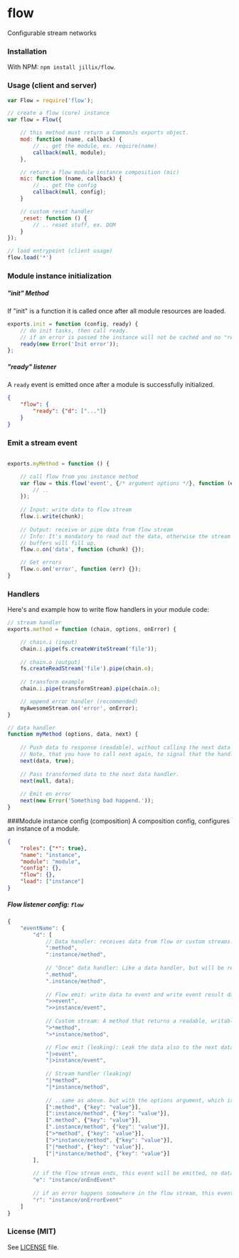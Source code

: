 # flow
Configurable stream networks

### Installation
With NPM: `npm install jillix/flow`.

### Usage (client and server)
```js
var Flow = require('flow');

// create a flow (core) instance
var flow = Flow({

    // this method must return a CommonJs exports object.
    mod: function (name, callback) {
        // .. get the module, ex. require(name)
        callback(null, module);
    },

    // return a flow module instance composition (mic)
    mic: function (name, callback) {
        // .. get the config
        callback(null, config);
    }

    // custom reset handler
    _reset: function () {
        // .. reset stuff, ex. DOM
    }
});

// load entrypoint (client usage)
flow.load('*')
```
### Module instance initialization
##### "init" Method
If "init" is a function it is called once after all module resources are loaded.
```js
exports.init = function (config, ready) {
    // do init tasks, then call ready.
    // if an error is passed the instance will not be cached and no "ready" event will be emmitted.
    ready(new Error('Init error'));
};
```
##### "ready" listener
A `ready` event is emitted once after a module is successfully initialized.
```json
{
    "flow": {
        "ready": {"d": ["..."]}
    }
}
```
### Emit a stream event
```js

exports.myMethod = function () {

    // call flow from you instance method
    var flow = this.flow('event', {/* argument options */}, function (err, data) {
        // ..
    });
    
    // Input: write data to flow stream
    flow.i.write(chunk);
    
    // Output: receive or pipe data from flow stream
    // Info: It's mandatory to read out the data, otherwise the stream
    // buffers will fill up.
    flow.o.on('data', function (chunk) {});

    // Get errors
    flow.o.on('error', function (err) {});
}
```
### Handlers
Here's and example how to write flow handlers in your module code:
```js
// stream handler
exports.method = function (chain, options, onError) {

    // chain.i (input)
    chain.i.pipe(fs.createWriteStream('file'));
    
    // chain.o (output)
    fs.createReadStream('file').pipe(chain.o);
    
    // transform example
    chain.i.pipe(transformStream).pipe(chain.o);

    // append error handler (recommended)
    myAwesomeStream.on('error', onError);
}

// data handler
function myMethod (options, data, next) {
    
    // Push data to response (readable), without calling the next data handler.
    // Note, that you have to call next again, to signal that the handler is done.
    next(data, true);
    
    // Pass transformed data to the next data handler.
    next(null, data);
    
    // Emit en error
    next(new Error('Something bad happend.'));
}
```

###Module instance config (composition)
A composition config, configures an instance of a module.
```json
{
    "roles": {"*": true},
    "name": "instance",
    "module": "module",
    "config": {},
    "flow": {},
    "load": ["instance"]
}
```

##### Flow listener config: `flow`
```js
{
    "eventName": {
        "d": [
            // Data handler: receives data from flow or custom streams.
            ":method",
            ":instance/method",
            
            // "Once" data handler: Like a data handler, but will be removed after first data chunk is processed.
            ".method",
            ".instance/method",
            
            // Flow emit: write data to event and write event result data to next data handlers or streams.
            ">>event",
            ">>instance/event",
            
            // Custom stream: A method that returns a readable, writable or duplex stream.
            ">*method",
            ">*instance/method",

            // Flow emit (leaking): Leak the data also to the next data handlers.
            "|>event",
            "|>instance/event",
            
            // Stream handler (leaking)
            "|*method",
            "|*instance/method",
            
            // ..same as above. but with the options argument, which is passed to the handler function
            [":method", {"key": "value"}],
            [":instance/method", {"key": "value"}],
            [".method", {"key": "value"}],
            [".instance/method", {"key": "value"}],
            [">*method", {"key": "value"}],
            [">*instance/method", {"key": "value"}],
            ["|*method", {"key": "value"}],
            ["|*instance/method", {"key": "value"}]
        ],
        
        // if the flow stream ends, this event will be emitted, no data.
        "e": "instance/onEndEvent"
        
        // if an error happens somewhere in the flow stream, this event will be emitted, with the error as data.
        "r": "instance/onErrorEvent"
    ]
}
```

### License (MIT)
See [LICENSE](https://github.com/jillix/flow/blob/master/LICENSE) file.
